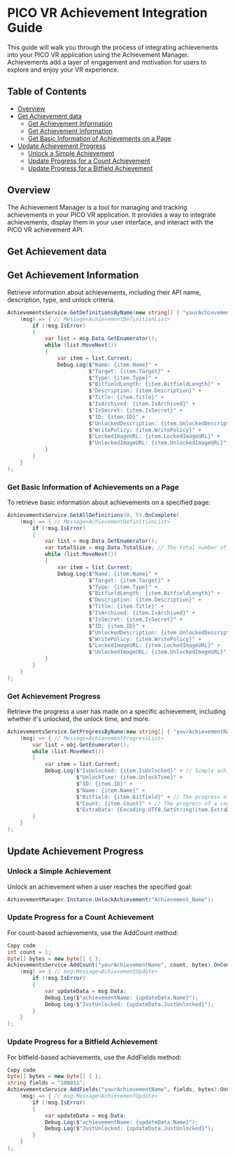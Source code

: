 # PICO VR Achievement Integration Guide

This guide will walk you through the process of integrating achievements into your PICO VR application using the Achievement Manager. Achievements add a layer of engagement and motivation for users to explore and enjoy your VR experience.

## Table of Contents
- [Overview](#overview)
- [Get Achievement data](#overview)
  - [Get Achievement Information](#get-achievement-information)
  - [Get Achievement Information](#get-achievement-information)
  - [Get Basic Information of Achievements on a Page](#get-basic-information-of-achievements-on-a-page)
- [Update Achievement Progress](#update-achievement-progress)
  - [Unlock a Simple Achievement](#unlock-a-simple-achievement)
  - [Update Progress for a Count Achievement](#update-progress-for-a-count-achievement)
  - [Update Progress for a Bitfield Achievement](#update-progress-for-a-bitfield-achievement)


## Overview

The Achievement Manager is a tool for managing and tracking achievements in your PICO VR application. It provides a way to integrate achievements, display them in your user interface, and interact with the PICO VR achievement API.

## Get Achievement data

## Get Achievement Information
Retrieve information about achievements, including their API name, description, type, and unlock criteria.

```csharp
AchievementsService.GetDefinitionsByName(new string[] { "yourAchievementName" }).OnComplete(
    (msg) => { // Message<AchievementDefinitionList>
        if (!msg.IsError)
        {
            var list = msg.Data.GetEnumerator();
            while (list.MoveNext())
            {
                var item = list.Current;
                Debug.Log($"Name: {item.Name}" +
                          $"Target: {item.Target}" +
                          $"Type: {item.Type}" +
                          $"BitfieldLength: {item.BitfieldLength}" +
                          $"Description: {item.Description}" +
                          $"Title: {item.Title}" +
                          $"IsArchived: {item.IsArchived}" +
                          $"IsSecret: {item.IsSecret}" +
                          $"ID: {item.ID}" +
                          $"UnlockedDescription: {item.UnlockedDescription}" +
                          $"WritePolicy: {item.WritePolicy}" +
                          $"LockedImageURL: {item.LockedImageURL}" +
                          $"UnlockedImageURL: {item.UnlockedImageURL}");
            }
        }
    }
);
```


### Get Basic Information of Achievements on a Page
To retrieve basic information about achievements on a specified page:

```csharp
AchievementsService.GetAllDefinitions(0, 5).OnComplete(
    (msg) => { // Message<AchievementDefinitionList>
        if (!msg.IsError)
        {
            var list = msg.Data.GetEnumerator();
            var totalSize = msg.Data.TotalSize; // The total number of achievements
            while (list.MoveNext())
            {
                var item = list.Current;
                Debug.Log($"Name: {item.Name}" +
                          $"Target: {item.Target}" +
                          $"Type: {item.Type}" +
                          $"BitfieldLength: {item.BitfieldLength}" +
                          $"Description: {item.Description}" +
                          $"Title: {item.Title}" +
                          $"IsArchived: {item.IsArchived}" +
                          $"IsSecret: {item.IsSecret}" +
                          $"ID: {item.ID}" +
                          $"UnlockedDescription: {item.UnlockedDescription}" +
                          $"WritePolicy: {item.WritePolicy}" +
                          $"LockedImageURL: {item.LockedImageURL}" +
                          $"UnlockedImageURL: {item.UnlockedImageURL}");
            }
        }
    }
);
```


### Get Achievement Progress
Retrieve the progress a user has made on a specific achievement, including whether it's unlocked, the unlock time, and more.

```csharp
AchievementsService.GetProgressByName(new string[] { "yourAchievementName" }).OnComplete(
    (msg) => { // Message<AchievementProgressList>
        var list = obj.GetEnumerator();
        while (list.MoveNext())
        {
            var item = list.Current;
            Debug.Log($"IsUnlocked: {item.IsUnlocked}" + // Simple achievements have no progress information and they only have two statuses: locked, unlocked.
                      $"UnlockTime: {item.UnlockTime}" +
                      $"ID: {item.ID}" +
                      $"Name: {item.Name}" +
                      $"Bitfield: {item.Bitfield}" + // The progress of a bitfield achievement
                      $"Count: {item.Count}" + // The progress of a count achievement
                      $"ExtraData: {Encoding.UTF8.GetString(item.ExtraData)}");
        }
    }
);
```

## Update Achievement Progress

### Unlock a Simple Achievement
Unlock an achievement when a user reaches the specified goal:

```csharp
AchievementManager.Instance.UnlockAchievement("Achievement_Name");
```

### Update Progress for a Count Achievement
For count-based achievements, use the AddCount method:

```csharp
Copy code
int count = 1;
byte[] bytes = new byte[] { };
AchievementsService.AddCount("yourAchievementName", count, bytes).OnComplete(
    (msg) => { // msg:Message<AchievementUpdate>
        if (!msg.IsError)
        {
            var updateData = msg.Data;
            Debug.Log($"achievementName: {updateData.Name}");
            Debug.Log($"JustUnlocked: {updateData.JustUnlocked}");
        }
    }
);
```


### Update Progress for a Bitfield Achievement
For bitfield-based achievements, use the AddFields method:

```csharp
Copy code
byte[] bytes = new byte[] { };
string fields = "100011";
AchievementsService.AddFields("yourAchievementName", fields, bytes).OnComplete(
    (msg) => { // msg:Message<AchievementUpdate>
        if (!msg.IsError)
        {
            var updateData = msg.Data;
            Debug.Log($"achievementName: {updateData.Name}");
            Debug.Log($"JustUnlocked: {updateData.JustUnlocked}");
        }
    }
);
```


